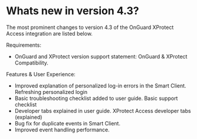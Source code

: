 # Whats new in version 4.3?

The most prominent changes to version 4.3 of the OnGuard XProtect Access integration are listed below.

Requirements:

+ OnGuard and XProtect version support statement: OnGuard & XProtect Compatibility.

Features & User Experience:

+ Improved explanation of personalized log-in errors in the Smart Client. Refreshing personalized login
+ Basic troubleshooting checklist added to user guide. Basic support checklist
+ Developer tabs explained in user guide. XProtect Access developer tabs (explained)
+ Bug fix for duplicate events in Smart Client.
+ Improved event handling performance.
